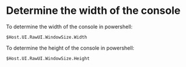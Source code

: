 ﻿# Determine the width of the console

To determine the width of the console in powershell:

	$Host.UI.RawUI.WindowSize.Width

To determine the height of the console in powershell:

	$Host.UI.RawUI.WindowSize.Height